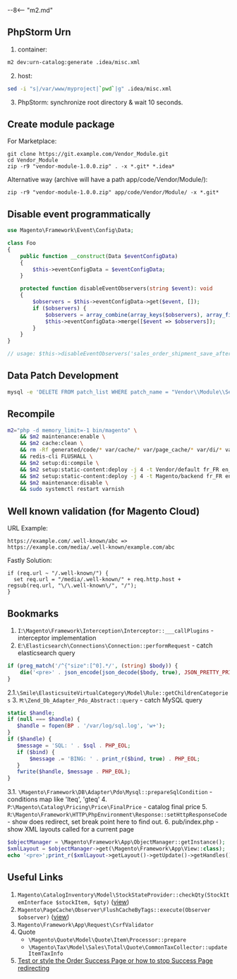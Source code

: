 
--8<-- "m2.md"

## PhpStorm Urn
1. container:
```bash
m2 dev:urn-catalog:generate .idea/misc.xml
```
2. host:
```bash
sed -i "s|/var/www/myproject|`pwd`|g" .idea/misc.xml
```
3. PhpStorm: synchronize root directory & wait 10 seconds.

## Create module package

For Marketplace:

    git clone https://git.example.com/Vendor_Module.git
    cd Vendor_Module
    zip -r9 "vendor-module-1.0.0.zip" . -x *.git* *.idea*
    
Alternative way (archive will have a path app/code/Vendor/Module/):

    zip -r9 "vendor-module-1.0.0.zip" app/code/Vendor/Module/ -x *.git*

## Disable event programmatically
```php
use Magento\Framework\Event\Config\Data;

class Foo
{
    public function __construct(Data $eventConfigData) 
    {
        $this->eventConfigData = $eventConfigData;
    }

    protected function disableEventObservers(string $event): void
    {
        $observers = $this->eventConfigData->get($event, []);
        if ($observers) {
            $observers = array_combine(array_keys($observers), array_fill(0, count($observers), ['disabled' => true]));
            $this->eventConfigData->merge([$event => $observers]);
        }
    }
}

// usage: $this->disableEventObservers('sales_order_shipment_save_after');
```

## Data Patch Development
```bash
mysql -e 'DELETE FROM patch_list WHERE patch_name = "Vendor\\Module\\Setup\\Patch\\Data\\InitializeStoresAndWebsites"' && m2x setup:upgrade
```
## Recompile
```bash
m2="php -d memory_limit=-1 bin/magento" \
    && $m2 maintenance:enable \
    && $m2 cache:clean \
    && rm -Rf generated/code/* var/cache/* var/page_cache/* var/di/* var/view_preprocessed/* pub/static/* \
    && redis-cli FLUSHALL \
    && $m2 setup:di:compile \
    && $m2 setup:static-content:deploy -j 4 -t Vendor/default fr_FR en_US \
    && $m2 setup:static-content:deploy -j 4 -t Magento/backend fr_FR en_US \
    && $m2 maintenance:disable \
    && sudo systemctl restart varnish
```

## Well known validation (for Magento Cloud)

URL Example:
```
https://example.com/.well-known/abc => https://example.com/media/.well-known/example.com/abc
```

Fastly Solution:
```VCL
if (req.url ~ "/.well-known/") {
  set req.url = "/media/.well-known/" + req.http.host + regsub(req.url, "\/\.well-known\/", "/");
}
```

## Bookmarks

1. `I`:`\Magento\Framework\Interception\Interceptor::___callPlugins` - interceptor implementation
2. `E`:`\Elasticsearch\Connections\Connection::performRequest` - catch elasticsearch query
```php
if (preg_match('/^{"size":[^0].*/', (string) $body)) {
    die('<pre>' . json_encode(json_decode($body, true), JSON_PRETTY_PRINT));
}
```
2.1.`\Smile\ElasticsuiteVirtualCategory\Model\Rule::getChildrenCategories`
3. `M`:`\Zend_Db_Adapter_Pdo_Abstract::query` - catch MySQL query
```php
static $handle;
if (null === $handle) {
   $handle = fopen(BP . '/var/log/sql.log', 'w+');
}
if ($handle) {
   $message = 'SQL: ' . $sql . PHP_EOL;
   if ($bind) {
       $message .= 'BING: ' . print_r($bind, true) . PHP_EOL;
   }
   fwrite($handle, $message . PHP_EOL);
}
```
3.1. `\Magento\Framework\DB\Adapter\Pdo\Mysql::prepareSqlCondition` - conditions map like 'lteq', 'gteq'
4. `P`:`\Magento\Catalog\Pricing\Price\FinalPrice` - catalog final price 
5. `R`:`\Magento\Framework\HTTP\PhpEnvironment\Response::setHttpResponseCode` - show does redirect, set break point here to find out.
6. pub/index.php - show XML layouts called for a current page
```php
$objectManager = \Magento\Framework\App\ObjectManager::getInstance();
$xmlLayout = $objectManager->get(\Magento\Framework\App\View::class);
echo '<pre>';print_r($xmlLayout->getLayout()->getUpdate()->getHandles());
```

## Useful Links

1. `Magento\CatalogInventory\Model\StockStateProvider::checkQty(StockItemInterface $stockItem, $qty)` ([view](https://github.com/magento/magento2/blob/2.3.3/app/code/Magento/CatalogInventory/Model/StockStateProvider.php#L240))
2. `Magento\PageCache\Observer\FlushCacheByTags::execute(Observer $observer)` ([view](https://github.com/magento/magento2/blob/2.3.3/app/code/Magento/PageCache/Observer/FlushCacheByTags.php#L57))
3. `Magento\Framework\App\Request\CsrfValidator` 
4. Quote
    - `\Magento\Quote\Model\Quote\Item\Processor::prepare`
    - `\Magento\Tax\Model\Sales\Total\Quote\CommonTaxCollector::updateItemTaxInfo`
5. [Test or style the Order Success Page or how to stop Success Page redirecting](https://magento.stackexchange.com/questions/211273/how-to-test-or-style-the-order-success-page-or-how-to-stop-success-page-redirect)
 
